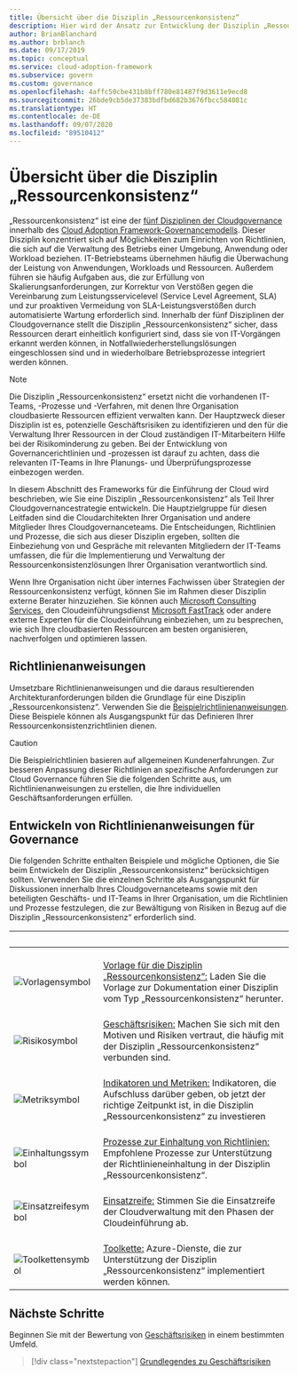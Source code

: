 ```yaml
---
title: Übersicht über die Disziplin „Ressourcenkonsistenz“
description: Hier wird der Ansatz zur Entwicklung der Disziplin „Ressourcenkonsistenz“ als Teil einer Cloudgovernancestrategie beschrieben.
author: BrianBlanchard
ms.author: brblanch
ms.date: 09/17/2019
ms.topic: conceptual
ms.service: cloud-adoption-framework
ms.subservice: govern
ms.custom: governance
ms.openlocfilehash: 4affc50cbe431b8bff780e81487f9d3611e9ecd8
ms.sourcegitcommit: 26bde9cb5de37383bdfbd682b3676fbcc584081c
ms.translationtype: HT
ms.contentlocale: de-DE
ms.lasthandoff: 09/07/2020
ms.locfileid: "89510412"
---
```

# <a name="resource-consistency-discipline-overview"></a>Übersicht über die Disziplin „Ressourcenkonsistenz“

„Ressourcenkonsistenz“ ist eine der [fünf Disziplinen der Cloudgovernance](../governance-disciplines.md) innerhalb des [Cloud Adoption Framework-Governancemodells](../index.md). Dieser Disziplin konzentriert sich auf Möglichkeiten zum Einrichten von Richtlinien, die sich auf die Verwaltung des Betriebs einer Umgebung, Anwendung oder Workload beziehen. IT-Betriebsteams übernehmen häufig die Überwachung der Leistung von Anwendungen, Workloads und Ressourcen. Außerdem führen sie häufig Aufgaben aus, die zur Erfüllung von Skalierungsanforderungen, zur Korrektur von Verstößen gegen die Vereinbarung zum Leistungsservicelevel (Service Level Agreement, SLA) und zur proaktiven Vermeidung von SLA-Leistungsverstößen durch automatisierte Wartung erforderlich sind. Innerhalb der fünf Disziplinen der Cloudgovernance stellt die Disziplin „Ressourcenkonsistenz“ sicher, dass Ressourcen derart einheitlich konfiguriert sind, dass sie von IT-Vorgängen erkannt werden können, in Notfallwiederherstellungslösungen eingeschlossen sind und in wiederholbare Betriebsprozesse integriert werden können.

> [!NOTE]
> Die Disziplin „Ressourcenkonsistenz“ ersetzt nicht die vorhandenen IT-Teams, -Prozesse und -Verfahren, mit denen Ihre Organisation cloudbasierte Ressourcen effizient verwalten kann. Der Hauptzweck dieser Disziplin ist es, potenzielle Geschäftsrisiken zu identifizieren und den für die Verwaltung Ihrer Ressourcen in der Cloud zuständigen IT-Mitarbeitern Hilfe bei der Risikominderung zu geben. Bei der Entwicklung von Governancerichtlinien und -prozessen ist darauf zu achten, dass die relevanten IT-Teams in Ihre Planungs- und Überprüfungsprozesse einbezogen werden.

In diesem Abschnitt des Frameworks für die Einführung der Cloud wird beschrieben, wie Sie eine Disziplin „Ressourcenkonsistenz“ als Teil Ihrer Cloudgovernancestrategie entwickeln. Die Hauptzielgruppe für diesen Leitfaden sind die Cloudarchitekten Ihrer Organisation und andere Mitglieder Ihres Cloudgovernanceteams. Die Entscheidungen, Richtlinien und Prozesse, die sich aus dieser Disziplin ergeben, sollten die Einbeziehung von und Gespräche mit relevanten Mitgliedern der IT-Teams umfassen, die für die Implementierung und Verwaltung der Ressourcenkonsistenzlösungen Ihrer Organisation verantwortlich sind.

Wenn Ihre Organisation nicht über internes Fachwissen über Strategien der Ressourcenkonsistenz verfügt, können Sie im Rahmen dieser Disziplin externe Berater hinzuziehen. Sie können auch [Microsoft Consulting Services](https://www.microsoft.com/industry/services/consulting), den Cloudeinführungsdienst [Microsoft FastTrack](https://azure.microsoft.com/programs/azure-fasttrack) oder andere externe Experten für die Cloudeinführung einbeziehen, um zu besprechen, wie sich Ihre cloudbasierten Ressourcen am besten organisieren, nachverfolgen und optimieren lassen.

## <a name="policy-statements"></a>Richtlinienanweisungen

Umsetzbare Richtlinienanweisungen und die daraus resultierenden Architekturanforderungen bilden die Grundlage für eine Disziplin „Ressourcenkonsistenz“. Verwenden Sie die [Beispielrichtlinienanweisungen](./policy-statements.md). Diese Beispiele können als Ausgangspunkt für das Definieren Ihrer Ressourcenkonsistenzrichtlinien dienen.

> [!CAUTION]
> Die Beispielrichtlinien basieren auf allgemeinen Kundenerfahrungen. Zur besseren Anpassung dieser Richtlinien an spezifische Anforderungen zur Cloud Governance führen Sie die folgenden Schritte aus, um Richtlinienanweisungen zu erstellen, die Ihre individuellen Geschäftsanforderungen erfüllen.

## <a name="develop-governance-policy-statements"></a>Entwickeln von Richtlinienanweisungen für Governance

Die folgenden Schritte enthalten Beispiele und mögliche Optionen, die Sie beim Entwickeln der Disziplin „Ressourcenkonsistenz“ berücksichtigen sollten. Verwenden Sie die einzelnen Schritte als Ausgangspunkt für Diskussionen innerhalb Ihres Cloudgovernanceteams sowie mit den beteiligten Geschäfts- und IT-Teams in Ihrer Organisation, um die Richtlinien und Prozesse festzulegen, die zur Bewältigung von Risiken in Bezug auf die Disziplin „Ressourcenkonsistenz“ erforderlich sind.

| <span title="Symbol">&nbsp;</span> | <span title="Beschreibung">&nbsp;</span> |
|--|--|
| <br> ![Vorlagensymbol](../../_images/govern/process-template.png) | <br> [Vorlage für die Disziplin „Ressourcenkonsistenz“:](./template.md) Laden Sie die Vorlage zur Dokumentation einer Disziplin vom Typ „Ressourcenkonsistenz“ herunter. |
| <br> ![Risikosymbol](../../_images/govern/process-risks.png) | <br> [Geschäftsrisiken:](./business-risks.md) Machen Sie sich mit den Motiven und Risiken vertraut, die häufig mit der Disziplin „Ressourcenkonsistenz“ verbunden sind. |
| <br> ![Metriksymbol](../../_images/govern/process-metrics.png) | <br> [Indikatoren und Metriken:](./metrics-tolerance.md) Indikatoren, die Aufschluss darüber geben, ob jetzt der richtige Zeitpunkt ist, in die Disziplin „Ressourcenkonsistenz“ zu investieren |
| <br> ![Einhaltungssymbol](../../_images/govern/process-enforce.png) | <br> [Prozesse zur Einhaltung von Richtlinien:](./compliance-processes.md) Empfohlene Prozesse zur Unterstützung der Richtlinieneinhaltung in der Disziplin „Ressourcenkonsistenz“. |
| <br> ![Einsatzreifesymbol](../../_images/govern/process-maturity.png) | <br> [Einsatzreife:](./discipline-improvement.md) Stimmen Sie die Einsatzreife der Cloudverwaltung mit den Phasen der Cloudeinführung ab.  |
| <br> ![Toolkettensymbol](../../_images/govern/process-toolchain.png) | <br> [Toolkette:](./toolchain.md) Azure-Dienste, die zur Unterstützung der Disziplin „Ressourcenkonsistenz“ implementiert werden können. |

## <a name="next-steps"></a>Nächste Schritte

Beginnen Sie mit der Bewertung von [Geschäftsrisiken](./business-risks.md) in einem bestimmten Umfeld.

> [!div class="nextstepaction"]
> [Grundlegendes zu Geschäftsrisiken](./business-risks.md)
